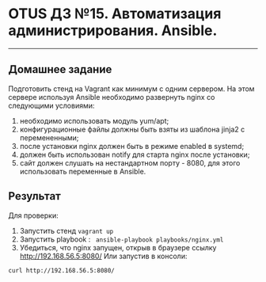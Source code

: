 # OTUS ДЗ №15. Автоматизация администрирования. Ansible. #
-----------------------------------------------------------------------
## Домашнее задание ##

Подготовить стенд на Vagrant как минимум с одним сервером. На этом сервере используя Ansible необходимо развернуть nginx со следующими условиями:

1. необходимо использовать модуль yum/apt;
2. конфигурационные файлы должны быть взяты из шаблона jinja2 с перемененными;
3. после установки nginx должен быть в режиме enabled в systemd;
4. должен быть использован notify для старта nginx после установки;
5. сайт должен слушать на нестандартном порту - 8080, для этого использовать переменные в Ansible.

## Результат ##

Для проверки:
1. Запустить стенд
```vagrant up```
2. Запустить playbook :
``` ansible-playbook playbooks/nginx.yml```
3. Убедиться, что nginx запущен, открыв в браузере ссылку http://192.168.56.5:8080/
Или запустив в консоли:
```
curl http://192.168.56.5:8080/
```
